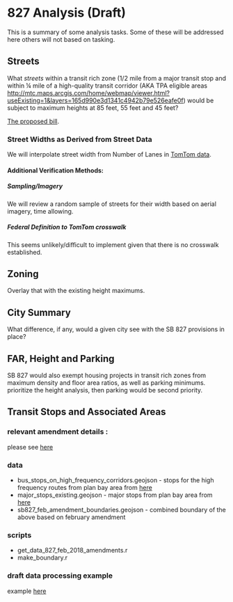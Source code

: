 # 827 Analysis (Draft)

This is a summary of some analysis tasks. Some of these will be addressed here others will not based on tasking. 

## Streets

What *streets* within a transit rich zone (1/2 mile from a major transit stop and within ¼ mile of a high-quality transit corridor (AKA TPA eligible areas <http://mtc.maps.arcgis.com/home/webmap/viewer.html?useExisting=1&layers=165d990e3d1341c4942b79e526eafe0f>) would be subject to maximum heights at 85 feet, 55 feet and 45 feet?

[The proposed bill](https://leginfo.legislature.ca.gov/faces/billTextClient.xhtml?bill_id=201720180SB827).

### Street Widths as Derived from Street Data

We will interpolate street width from Number of Lanes in [TomTom data](https://github.com/BayAreaMetro/DataServices/tree/master/TomTom%20Base%20Map/etl#multinet-2016). 

#### Additional Verification Methods:

##### Sampling/Imagery

We will review a random sample of streets for their width based on aerial imagery, time allowing. 

##### Federal Definition to TomTom crosswalk

This seems unlikely/difficult to implement given that there is no crosswalk established. 

## Zoning

Overlay that with the existing height maximums. 

## City Summary

What difference, if any, would a given city see with the SB 827 provisions in place?

## FAR, Height and Parking

SB 827 would also exempt housing projects in transit rich zones from maximum density and floor area ratios, as well as parking minimums. prioritize the height analysis, then parking would be second priority.

## Transit Stops and Associated Areas

### relevant amendment details :
please see [here](https://medium.com/@Scott_Wiener/sb-827-amendments-strengthening-demolition-displacement-protections-4ced4c942ac9)

### data
- bus_stops_on_high_frequency_corridors.geojson - stops for the high frequency routes from plan bay area from [here](https://hub.arcgis.com/datasets/6b9d4597489d451187f49525f1a7b6cf)
- major_stops_existing.geojson - major stops from plan bay area from [here](http://opendata.mtc.ca.gov/datasets/major-transit-stops-2017)
- sb827_feb_amendment_boundaries.geojson - combined boundary of the above based on february amendment

### scripts
- get_data_827_feb_2018_amendments.r
- make_boundary.r

### draft data processing example

example [here](https://bayareametro.github.io/Data-And-Visualization-Projects/sb827/sb827_amendment_example.html)


